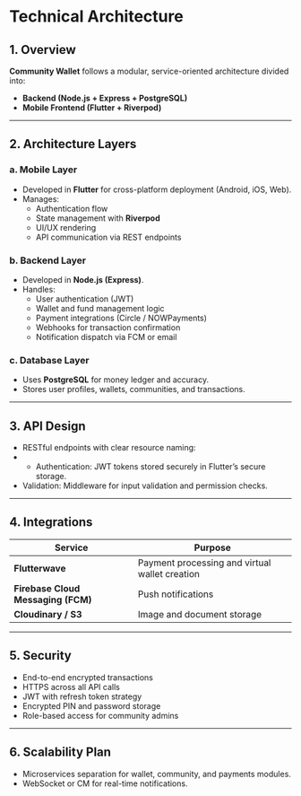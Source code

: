 # Technical Architecture

## 1. Overview
**Community Wallet** follows a modular, service-oriented architecture divided into:
- **Backend (Node.js + Express + PostgreSQL)**  
- **Mobile Frontend (Flutter + Riverpod)** 

---

## 2. Architecture Layers
### a. Mobile Layer
- Developed in **Flutter** for cross-platform deployment (Android, iOS, Web).
- Manages:
  - Authentication flow
  - State management with **Riverpod**
  - UI/UX rendering
  - API communication via REST endpoints

### b. Backend Layer
- Developed in **Node.js (Express)**.
- Handles:
  - User authentication (JWT)
  - Wallet and fund management logic
  - Payment integrations (Circle / NOWPayments)
  - Webhooks for transaction confirmation
  - Notification dispatch via FCM or email

### c. Database Layer
- Uses **PostgreSQL** for money ledger and accuracy.
- Stores user profiles, wallets, communities, and transactions.

---

## 3. API Design
- RESTful endpoints with clear resource naming:
- - Authentication: JWT tokens stored securely in Flutter’s secure storage.
- Validation: Middleware for input validation and permission checks.

---

## 4. Integrations
| Service | Purpose |
|----------|----------|
| **Flutterwave** | Payment processing and virtual wallet creation |
| **Firebase Cloud Messaging (FCM)** | Push notifications |
| **Cloudinary / S3** | Image and document storage |

---

## 5. Security
- End-to-end encrypted transactions  
- HTTPS across all API calls  
- JWT with refresh token strategy  
- Encrypted PIN and password storage  
- Role-based access for community admins  

---

## 6. Scalability Plan
- Microservices separation for wallet, community, and payments modules.
- WebSocket or CM for real-time notifications.

